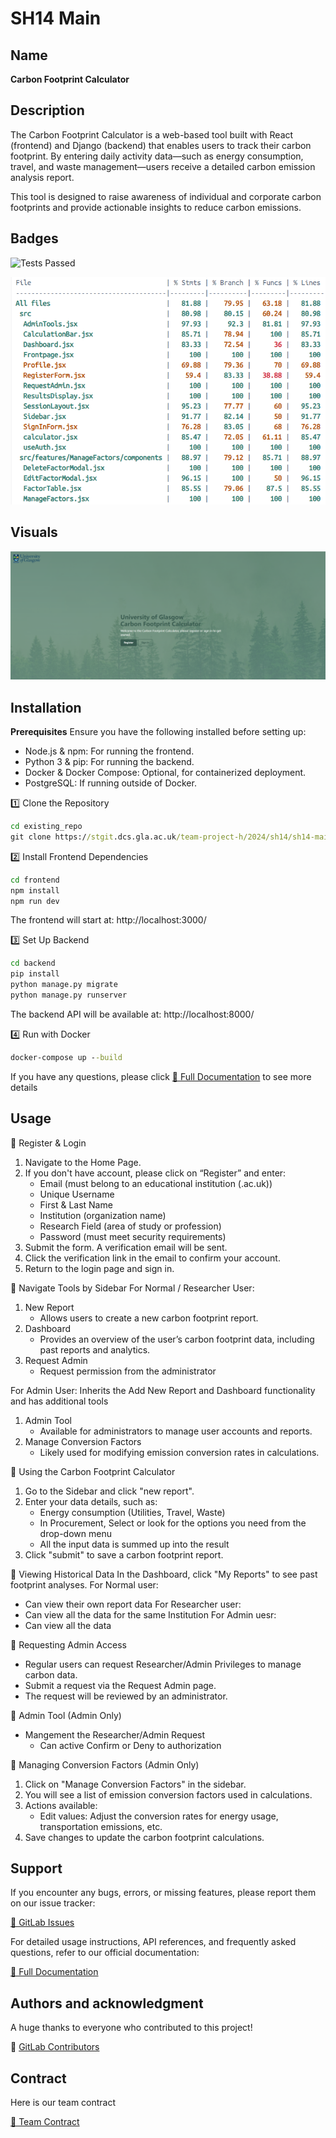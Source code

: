 # SH14 Main

## Name

**Carbon Footprint Calculator**

## Description

The Carbon Footprint Calculator is a web-based tool built with React (frontend) and Django (backend) that enables users to track their carbon footprint. By entering daily activity data—such as energy consumption, travel, and waste management—users receive a detailed carbon emission analysis report.

This tool is designed to raise awareness of individual and corporate carbon footprints and provide actionable insights to reduce carbon emissions.

## Badges

![Tests Passed](https://img.shields.io/badge/tests-passed-brightgreen)

![Coverage](frontend/public/images/testCoverage.png)

## Visuals

![README](frontend/public/images/Readme.png)

## Installation

**Prerequisites**
Ensure you have the following installed before setting up:
- Node.js & npm: For running the frontend.
- Python 3 & pip: For running the backend.
- Docker & Docker Compose: Optional, for containerized deployment.
- PostgreSQL: If running outside of Docker.

1️⃣ Clone the Repository
```cmd
cd existing_repo
git clone https://stgit.dcs.gla.ac.uk/team-project-h/2024/sh14/sh14-main.git
```

2️⃣ Install Frontend Dependencies
```cmd
cd frontend
npm install
npm run dev
```
The frontend will start at: http://localhost:3000/

3️⃣ Set Up Backend
```cmd
cd backend
pip install
python manage.py migrate
python manage.py runserver
```
The backend API will be available at: http://localhost:8000/

4️⃣ Run with Docker
```cmd
docker-compose up --build
```

If you have any questions, please click [📄 Full Documentation](https://stgit.dcs.gla.ac.uk/team-project-h/2024/sh14/sh14-main/-/wikis/home/Documentation?redirected_from=Documentation)
 to see more details


## Usage

🔹 Register & Login
1. Navigate to the Home Page.
2. If you don't have account, please click on “Register” and enter:
    - Email (must belong to an educational institution (.ac.uk))
    - Unique Username
    - First & Last Name
    - Institution (organization name)
    - Research Field (area of study or profession)
    - Password (must meet security requirements)
3. Submit the form. A verification email will be sent.
4. Click the verification link in the email to confirm your account.
5. Return to the login page and sign in.

🔹 Navigate Tools by Sidebar
For Normal / Researcher User:
1. New Report
    - Allows users to create a new carbon footprint report.
2. Dashboard
    - Provides an overview of the user’s carbon footprint data, including past reports and analytics.
3. Request Admin
    - Request permission from the administrator

For Admin User:
Inherits the Add New Report and Dashboard functionality and has additional tools
1. Admin Tool
    - Available for administrators to manage user accounts and reports.
2. Manage Conversion Factors
    - Likely used for modifying emission conversion rates in calculations.

🔹 Using the Carbon Footprint Calculator
1. Go to the Sidebar and click "new report".
2. Enter your data details, such as:
    - Energy consumption (Utilities, Travel, Waste)
    - In Procurement, Select or look for the options you need from the drop-down menu
    - All the input data is summed up into the result
4. Click "submit" to save a carbon footprint report.

🔹 Viewing Historical Data
In the Dashboard, click "My Reports" to see past footprint analyses.
For Normal user:
- Can view their own report data
For Researcher user:
- Can view all the data for the same Institution
For Admin uesr:
- Can view all the data

🔹 Requesting Admin Access
- Regular users can request Researcher/Admin Privileges to manage carbon data.
- Submit a request via the Request Admin page.
- The request will be reviewed by an administrator.

🔹 Admin Tool (Admin Only)
- Mangement the Researcher/Admin Request
    - Can active Confirm or Deny to authorization

🔹 Managing Conversion Factors (Admin Only)
1. Click on "Manage Conversion Factors" in the sidebar.
2. You will see a list of emission conversion factors used in calculations.
3. Actions available:
    - Edit values: Adjust the conversion rates for energy usage, transportation emissions, etc.
4. Save changes to update the carbon footprint calculations.



## Support

If you encounter any bugs, errors, or missing features, please report them on our issue tracker:

[🔗 GitLab Issues](https://stgit.dcs.gla.ac.uk/team-project-h/2024/sh14/sh14-main/-/issues)

For detailed usage instructions, API references, and frequently asked questions, refer to our official documentation:

[📄 Full Documentation](https://stgit.dcs.gla.ac.uk/team-project-h/2024/sh14/sh14-main/-/wikis/home/Documentation?redirected_from=Documentation)


## Authors and acknowledgment

A huge thanks to everyone who contributed to this project!

🔗 [GitLab Contributors](https://stgit.dcs.gla.ac.uk/team-project-h/2024/sh14/sh14-main/-/graphs/main)

## Contract

Here is our team contract 

[📄 Team Contract](https://stgit.dcs.gla.ac.uk/team-project-h/2024/sh14/sh14-dissertation/-/wikis/Team-Contract)


